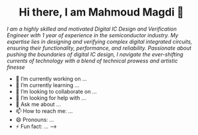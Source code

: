 # <h1 align="center"><span style="blue">Hi there, I am Mahmoud Magdi 👋</span></h1>



*I am a highly skilled and motivated Digital IC Design and Verification Engineer with 1 year of experience in the semiconductor industry. My expertise lies in designing and verifying complex digital integrated circuits, ensuring their functionality, performance, and reliability. Passionate about pushing the boundaries of digital IC design, I navigate the ever-shifting currents of technology with a blend of technical prowess and artistic finesse*

- 🔭 I’m currently working on ...
- 🌱 I’m currently learning ...
- 👯 I’m looking to collaborate on ...
- 🤔 I’m looking for help with ...
- 💬 Ask me about ...
- 📫 How to reach me: ...
- 😄 Pronouns: ...
- ⚡ Fun fact: ...
-->
